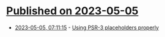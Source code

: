 # [Published on 2023-05-05](index.md)

* [2023-05-05, 07:11:15](https://lobste.rs/s/8ubckd/using_psr_3_placeholders_properly) - [Using PSR-3 placeholders properly](https://peakd.com/hive-168588/@crell/using-psr-3-placeholders-properly)
